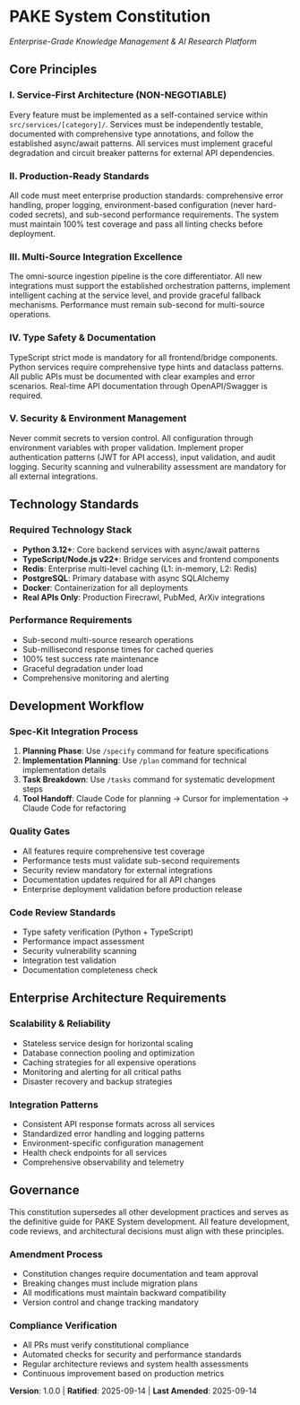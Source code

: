 # PAKE System Constitution
*Enterprise-Grade Knowledge Management & AI Research Platform*

## Core Principles

### I. Service-First Architecture (NON-NEGOTIABLE)
Every feature must be implemented as a self-contained service within `src/services/[category]/`. Services must be independently testable, documented with comprehensive type annotations, and follow the established async/await patterns. All services must implement graceful degradation and circuit breaker patterns for external API dependencies.

### II. Production-Ready Standards
All code must meet enterprise production standards: comprehensive error handling, proper logging, environment-based configuration (never hard-coded secrets), and sub-second performance requirements. The system must maintain 100% test coverage and pass all linting checks before deployment.

### III. Multi-Source Integration Excellence
The omni-source ingestion pipeline is the core differentiator. All new integrations must support the established orchestration patterns, implement intelligent caching at the service level, and provide graceful fallback mechanisms. Performance must remain sub-second for multi-source operations.

### IV. Type Safety & Documentation
TypeScript strict mode is mandatory for all frontend/bridge components. Python services require comprehensive type hints and dataclass patterns. All public APIs must be documented with clear examples and error scenarios. Real-time API documentation through OpenAPI/Swagger is required.

### V. Security & Environment Management
Never commit secrets to version control. All configuration through environment variables with proper validation. Implement proper authentication patterns (JWT for API access), input validation, and audit logging. Security scanning and vulnerability assessment are mandatory for all external integrations.

## Technology Standards

### Required Technology Stack
- **Python 3.12+**: Core backend services with async/await patterns
- **TypeScript/Node.js v22+**: Bridge services and frontend components
- **Redis**: Enterprise multi-level caching (L1: in-memory, L2: Redis)
- **PostgreSQL**: Primary database with async SQLAlchemy
- **Docker**: Containerization for all deployments
- **Real APIs Only**: Production Firecrawl, PubMed, ArXiv integrations

### Performance Requirements
- Sub-second multi-source research operations
- Sub-millisecond response times for cached queries
- 100% test success rate maintenance
- Graceful degradation under load
- Comprehensive monitoring and alerting

## Development Workflow

### Spec-Kit Integration Process
1. **Planning Phase**: Use `/specify` command for feature specifications
2. **Implementation Planning**: Use `/plan` command for technical implementation details
3. **Task Breakdown**: Use `/tasks` command for systematic development steps
4. **Tool Handoff**: Claude Code for planning → Cursor for implementation → Claude Code for refactoring

### Quality Gates
- All features require comprehensive test coverage
- Performance tests must validate sub-second requirements
- Security review mandatory for external integrations
- Documentation updates required for all API changes
- Enterprise deployment validation before production release

### Code Review Standards
- Type safety verification (Python + TypeScript)
- Performance impact assessment
- Security vulnerability scanning
- Integration test validation
- Documentation completeness check

## Enterprise Architecture Requirements

### Scalability & Reliability
- Stateless service design for horizontal scaling
- Database connection pooling and optimization
- Caching strategies for all expensive operations
- Monitoring and alerting for all critical paths
- Disaster recovery and backup strategies

### Integration Patterns
- Consistent API response formats across all services
- Standardized error handling and logging patterns
- Environment-specific configuration management
- Health check endpoints for all services
- Comprehensive observability and telemetry

## Governance

This constitution supersedes all other development practices and serves as the definitive guide for PAKE System development. All feature development, code reviews, and architectural decisions must align with these principles.

### Amendment Process
- Constitution changes require documentation and team approval
- Breaking changes must include migration plans
- All modifications must maintain backward compatibility
- Version control and change tracking mandatory

### Compliance Verification
- All PRs must verify constitutional compliance
- Automated checks for security and performance standards
- Regular architecture reviews and system health assessments
- Continuous improvement based on production metrics

**Version**: 1.0.0 | **Ratified**: 2025-09-14 | **Last Amended**: 2025-09-14